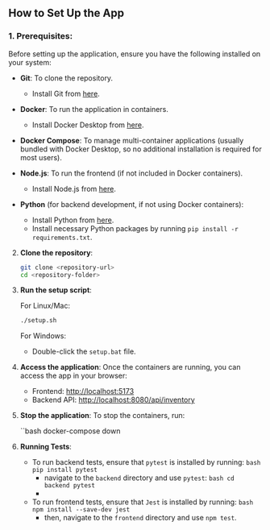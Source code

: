 ## How to Set Up the App

### 1. **Prerequisites**:
Before setting up the application, ensure you have the following installed on your system:

- **Git**: To clone the repository.
  - Install Git from [here](https://git-scm.com/).
  
- **Docker**: To run the application in containers.
  - Install Docker Desktop from [here](https://www.docker.com/products/docker-desktop).
  
- **Docker Compose**: To manage multi-container applications (usually bundled with Docker Desktop, so no additional installation is required for most users).

- **Node.js**: To run the frontend (if not included in Docker containers).
  - Install Node.js from [here](https://nodejs.org/).

- **Python** (for backend development, if not using Docker containers):
  - Install Python from [here](https://www.python.org/downloads/).
  - Install necessary Python packages by running `pip install -r requirements.txt`.


2. **Clone the repository**:
    ```bash
    git clone <repository-url>
    cd <repository-folder>
    ```

3. **Run the setup script**:

    For Linux/Mac:
    ```bash
    ./setup.sh
    ```

    For Windows:
    - Double-click the `setup.bat` file.

4. **Access the application**:
    Once the containers are running, you can access the app in your browser:
    - Frontend: [http://localhost:5173](http://localhost:5173)
    - Backend API: [http://localhost:8080/api/inventory](http://localhost:8080/api/inventory)

5. **Stop the application**:
    To stop the containers, run:

    ``bash
    docker-compose down

6. **Running Tests**:
    - To run backend tests, ensure that `pytest` is installed by running:
    ``bash
    pip install pytest
    ``
      - navigate to the `backend` directory and use `pytest`:
    ``bash
    cd backend
    pytest
    ``
      - 
    - To run frontend tests, ensure that `Jest` is installed by running:
    ``bash
    npm install --save-dev jest
    ``
      - then, navigate to the `frontend` directory and use `npm test`.

        
